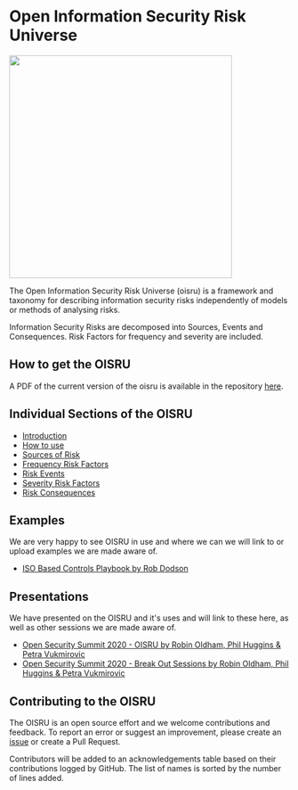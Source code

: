 # Open Information Security Risk Universe

<img src="cover.jpg" width=400 align="middle">

The Open Information Security Risk Universe (oisru) is a framework and taxonomy for describing information security risks independently of models or methods of analysing risks.

Information Security Risks are decomposed into Sources, Events and Consequences. Risk Factors for frequency and severity are included.

## How to get the OISRU

A PDF of the current version of the oisru is available in the repository [here](https://github.com/oracuk/oisru/blob/master/oisru.pdf).

## Individual Sections of the OISRU

- [Introduction](00-c-intro.md)
- [How to use](00-d-supporting.md)
- [Sources of Risk](01-a-sources.md)
- [Frequency Risk Factors](02-a-frequency-factors.md)
- [Risk Events](03-a-events.md)
- [Severity Risk Factors](04-a-consequence-factors.md)
- [Risk Consequences](05-a-consequences.md)

## Examples

We are very happy to see OISRU in use and where we can we will link to or upload examples we are made aware of.

- [ISO Based Controls Playbook by Rob Dodson](https://github.com/oracuk/oisru/blob/master/examples/ISO%20Based%20Controls%20Playbook.pdf)

## Presentations

We have presented on the OISRU and it's uses and will link to these here, as well as other sessions we are made aware of.

 - [Open Security Summit 2020 - OISRU by Robin Oldham, Phil Huggins & Petra Vukmirovic](https://github.com/oracuk/oisru/blob/master/oss2020/OSS2020_-_Open_Information_Security_Risk_Universe_(OISRU).pdf)
 - [Open Security Summit 2020 - Break Out Sessions by Robin Oldham, Phil Huggins & Petra Vukmirovic](https://github.com/oracuk/oisru/blob/master/oss2020/OSS2020_-_OISRU_Activity_Slides.pdf)

## Contributing to the OISRU
The OISRU is an open source effort and we welcome contributions and feedback.
To report an error or suggest an improvement, please create an [issue](https://github.com/oracuk/oisru/issues "Github issues") or create a Pull Request.

Contributors will be added to an acknowledgements table based on their contributions logged by GitHub. The list of names is sorted by the number of lines added. 
